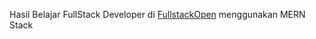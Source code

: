 Hasil Belajar FullStack Developer di [FullstackOpen](https://fullstackopen.com/en/) menggunakan MERN Stack
